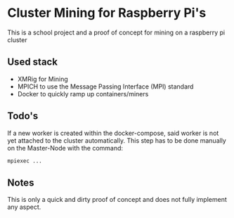 # Cluster Mining for Raspberry Pi's
This is a school project and a proof of concept for mining on a raspberry pi cluster

## Used stack
* XMRig for Mining
* MPICH to use the Message Passing Interface (MPI) standard
* Docker to quickly ramp up containers/miners

## Todo's
If a new worker is created within the docker-compose, said worker is not yet attached to the cluster automatically. This step has to be done manually on the Master-Node with the command:
```bash
mpiexec ...
```

## Notes
This is only a quick and dirty proof of concept and does not fully implement any aspect.
